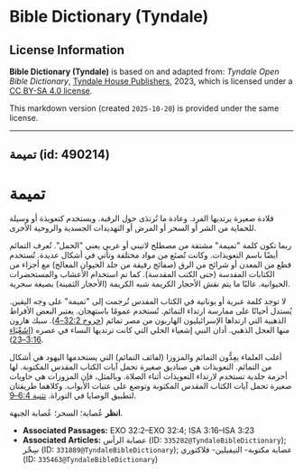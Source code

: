 # Bible Dictionary (Tyndale)

## License Information

**Bible Dictionary (Tyndale)** is based on and adapted from: _Tyndale Open Bible Dictionary_, [Tyndale House Publishers](https://tyndaleopenresources.com/), 2023, which is licensed under a [CC BY-SA 4.0 license](https://creativecommons.org/licenses/by-sa/4.0/legalcode.en).

This markdown version (created `2025-10-20`) is provided under the same license.



--------------------------------

## تميمة (id: 490214)

تميمة
=====

قلادة صغيرة يرتديها الفرد. وعادة ما تُرتدَى حول الرقبة. ويستخدم كتعويذة أو وسيلة للحماية من الشر أو السحر أو المرض أو التهديدات الجسدية والروحية الأخرى.

ربما تكون كلمة "تميمة" مشتقة من مصطلح لاتيني أو عربي يعني "الحمل". تُعرف التمائم أيضًا باسم التعويذات. وكانت تُصنَع من مواد مختلفة وتأتي في أشكال عديدة. تُستخدم قطع من المعدن أو شرائح من الرق (صفائح رقيقة من جلد الحيوان المعالج) مع أجزاء من الكتابات المقدسة (حتى الكتب المقدسة). كما تم استخدام الأعشاب والمستحضرات الحيوانية. غالبًا ما يتم نقش الأحجار الكريمة شبه الكريمة (الأحجار الثمينة) بصيغة سحرية.

لا توجد كلمة عبرية أو يونانية في الكتاب المقدس تُرجمت إلى "تميمة" على وجه اليقين. يُستدل أحيانًا على ممارسة ارتداء التمائم. تُستخدم عمومًا باستهجان. يعتبر البعض الأقراط الذهبية التي ارتداها الإسرائيليون الهاربون من مصر تمائم ([خروج 32:2–4](https://ref.ly/Exod32:2-Exod32:4)). سبك هارون منها العجل الذهبي. أدان النبي إشعياء الحلي التي كانت ترتديها النساء في عصره ([إِشَعْيَاء 3:16–23](https://ref.ly/Isa3:16-Isa3:23)).

أغلب العلماء يعِدُّون التمائم والمزوزا (لفائف التمائم) التي يستخدمها اليهود هي أشكال من التمائم. التعويذات هي صناديق صغيرة تحمل آيات الكتاب المقدس المكتوبة. لها أحزمة جلدية تستخدم لارتداء التعويذات أثناء الصلاة. وبالمثل، فإن المزوزات هي حاويات صغيرة تحمل آيات الكتاب المقدس المكتوبة وتوضع على عتبات الأبواب. وكلاهما طريقتان لتطبيق الوصايا في التوراة. [تثنية 6:4–9](https://ref.ly/Deut6:4-Deut6:9). 

**انظر** عُصابة؛ السحر؛ عُصابة الجبهة.

* **Associated Passages:** EXO 32:2–EXO 32:4; ISA 3:16–ISA 3:23
* **Associated Articles:** عصابة الرأس (ID: `335282@TyndaleBibleDictionary`); سِحْر (ID: `331889@TyndaleBibleDictionary`); عصابة مكتوبة- التيفيلين- فلاكتوري (ID: `335463@TyndaleBibleDictionary`)

